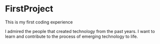 # FirstProject

This is my first coding experience

I admired the people that created technology from the past years. 
I want to learn and contribute to the process of emerging technology to life.

